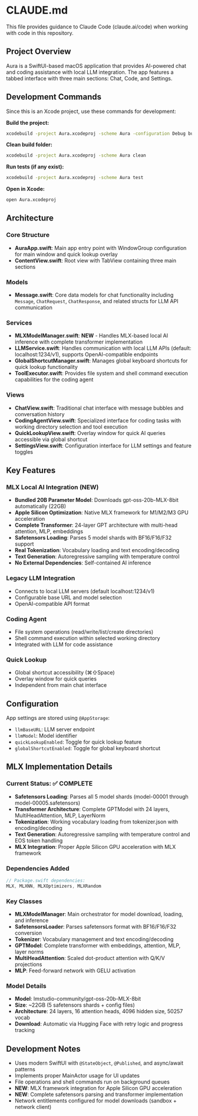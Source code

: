 # CLAUDE.md

This file provides guidance to Claude Code (claude.ai/code) when working with code in this repository.

## Project Overview

Aura is a SwiftUI-based macOS application that provides AI-powered chat and coding assistance with local LLM integration. The app features a tabbed interface with three main sections: Chat, Code, and Settings.

## Development Commands

Since this is an Xcode project, use these commands for development:

**Build the project:**
```bash
xcodebuild -project Aura.xcodeproj -scheme Aura -configuration Debug build
```

**Clean build folder:**
```bash
xcodebuild -project Aura.xcodeproj -scheme Aura clean
```

**Run tests (if any exist):**
```bash
xcodebuild -project Aura.xcodeproj -scheme Aura test
```

**Open in Xcode:**
```bash
open Aura.xcodeproj
```

## Architecture

### Core Structure
- **AuraApp.swift**: Main app entry point with WindowGroup configuration for main window and quick lookup overlay
- **ContentView.swift**: Root view with TabView containing three main sections

### Models
- **Message.swift**: Core data models for chat functionality including `Message`, `ChatRequest`, `ChatResponse`, and related structs for LLM API communication

### Services
- **MLXModelManager.swift**: **NEW** - Handles MLX-based local AI inference with complete transformer implementation
- **LLMService.swift**: Handles communication with local LLM APIs (default: localhost:1234/v1), supports OpenAI-compatible endpoints
- **GlobalShortcutManager.swift**: Manages global keyboard shortcuts for quick lookup functionality  
- **ToolExecutor.swift**: Provides file system and shell command execution capabilities for the coding agent

### Views
- **ChatView.swift**: Traditional chat interface with message bubbles and conversation history
- **CodingAgentView.swift**: Specialized interface for coding tasks with working directory selection and tool execution
- **QuickLookupView.swift**: Overlay window for quick AI queries accessible via global shortcut
- **SettingsView.swift**: Configuration interface for LLM settings and feature toggles

## Key Features

### MLX Local AI Integration (NEW)
- **Bundled 20B Parameter Model**: Downloads gpt-oss-20b-MLX-8bit automatically (22GB)
- **Apple Silicon Optimization**: Native MLX framework for M1/M2/M3 GPU acceleration
- **Complete Transformer**: 24-layer GPT architecture with multi-head attention, MLP, embeddings
- **Safetensors Loading**: Parses 5 model shards with BF16/F16/F32 support
- **Real Tokenization**: Vocabulary loading and text encoding/decoding
- **Text Generation**: Autoregressive sampling with temperature control
- **No External Dependencies**: Self-contained AI inference

### Legacy LLM Integration
- Connects to local LLM servers (default localhost:1234/v1)
- Configurable base URL and model selection
- OpenAI-compatible API format

### Coding Agent
- File system operations (read/write/list/create directories)
- Shell command execution within selected working directory
- Integrated with LLM for code assistance

### Quick Lookup
- Global shortcut accessibility (⌘⇧Space)
- Overlay window for quick queries
- Independent from main chat interface

## Configuration

App settings are stored using `@AppStorage`:
- `llmBaseURL`: LLM server endpoint
- `llmModel`: Model identifier
- `quickLookupEnabled`: Toggle for quick lookup feature
- `globalShortcutEnabled`: Toggle for global keyboard shortcut

## MLX Implementation Details

### Current Status: ✅ COMPLETE
- **Safetensors Loading**: Parses all 5 model shards (model-00001 through model-00005.safetensors)
- **Transformer Architecture**: Complete GPTModel with 24 layers, MultiHeadAttention, MLP, LayerNorm
- **Tokenization**: Working vocabulary loading from tokenizer.json with encoding/decoding
- **Text Generation**: Autoregressive sampling with temperature control and EOS token handling
- **MLX Integration**: Proper Apple Silicon GPU acceleration with MLX framework

### Dependencies Added
```swift
// Package.swift dependencies:
MLX, MLXNN, MLXOptimizers, MLXRandom
```

### Key Classes
- **MLXModelManager**: Main orchestrator for model download, loading, and inference
- **SafetensorsLoader**: Parses safetensors format with BF16/F16/F32 conversion
- **Tokenizer**: Vocabulary management and text encoding/decoding
- **GPTModel**: Complete transformer with embeddings, attention, MLP, layer norms
- **MultiHeadAttention**: Scaled dot-product attention with Q/K/V projections
- **MLP**: Feed-forward network with GELU activation

### Model Details
- **Model**: lmstudio-community/gpt-oss-20b-MLX-8bit
- **Size**: ~22GB (5 safetensors shards + config files)
- **Architecture**: 24 layers, 16 attention heads, 4096 hidden size, 50257 vocab
- **Download**: Automatic via Hugging Face with retry logic and progress tracking

## Development Notes

- Uses modern SwiftUI with `@StateObject`, `@Published`, and async/await patterns
- Implements proper MainActor usage for UI updates
- File operations and shell commands run on background queues
- **NEW**: MLX framework integration for Apple Silicon GPU acceleration
- **NEW**: Complete safetensors parsing and transformer implementation
- Network entitlements configured for model downloads (sandbox + network client)